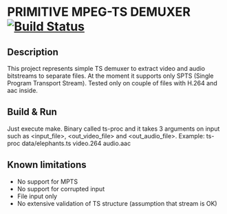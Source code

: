 # PRIMITIVE MPEG-TS DEMUXER [![Build Status](https://travis-ci.org/t0k3n1z3r/ts-proc.svg?branch=master)](https://travis-ci.org/t0k3n1z3r/ts-proc)

## Description
This project represents simple TS demuxer to extract video and audio bitstreams to separate files. At the moment it supports only SPTS (Single Program Transport Stream). Tested only on couple of files with H.264 and aac inside.

## Build & Run
Just execute make. Binary called ts-proc and it takes 3 arguments on input such as <input_file>,
<out_video_file> and <out_audio_file>. Example: ts-proc data/elephants.ts video.264 audio.aac

## Known limitations
- No support for MPTS
- No support for corrupted input
- File input only
- No extensive validation of TS structure (assumption that stream is OK)
